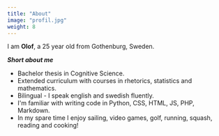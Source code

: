```yaml
---
title: "About"
image: "profil.jpg"
weight: 8
---
```


I am **Olof**, a 25 year old from Gothenburg, Sweden.

***Short about me***

* Bachelor thesis in Cognitive Science.
* Extended curriculum with courses in rhetorics, statistics and mathematics.
* Bilingual - I speak english and swedish fluently.
* I'm familiar with writing code in Python, CSS, HTML, JS, PHP, Markdown.
* In my spare time I enjoy sailing, video games, golf, running, squash, reading and cooking!
